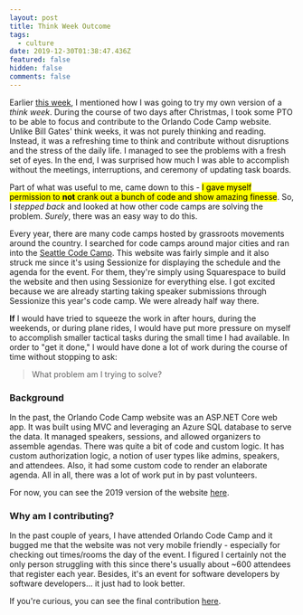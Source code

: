 ```yaml
---
layout: post
title: Think Week Outcome
tags:
  - culture
date: 2019-12-30T01:38:47.436Z
featured: false
hidden: false
comments: false
---
```

Earlier [this week](https://gaunacode.com/think-week), I mentioned how I was going to try my own version of a *think week*. During the course of two days after Christmas, I took some PTO to be able to focus and contribute to the Orlando Code Camp website. Unlike Bill Gates' think weeks, it was not purely thinking and reading. Instead, it was a refreshing time to think and contribute without disruptions and the stress of the daily life. I managed to see the problems with a fresh set of eyes. In the end, I was surprised how much I was able to accomplish without the meetings, interruptions, and ceremony of updating task boards.

<!--more--> 

Part of what was useful to me, came down to this - <mark>I gave myself permission to **not** crank out a bunch of code and show amazing finesse</mark>. So, I *stepped back* and looked at how other code camps are solving the problem. *Surely*, there was an easy way to do this. 

Every year, there are many code camps hosted by grassroots movements around the country. I searched for code camps around major cities and ran into the [Seattle Code Camp](https://seattle.codecamp.us). This website was fairly simple and it also struck me since it's using Sessionize for displaying the schedule and the agenda for the event. For them, they're simply using Squarespace to build the website and then using Sessionize for everything else. I got excited because we are already starting taking speaker submissions through Sessionize this year's code camp. We were already half way there.

**If** I would have tried to squeeze the work in after hours, during the weekends, or during plane rides, I would have put more pressure on myself to accomplish smaller tactical tasks during the small time I had available. In order to "get it done," I would have done a lot of work during the course of time without stopping to ask:

> What problem am I trying to solve?

### Background

In the past, the Orlando Code Camp website was an ASP.NET Core web app. It was built using MVC and leveraging an Azure SQL database to serve the data. It managed speakers, sessions, and allowed organizers to assemble agendas. There was quite a bit of code and custom logic. It has custom authorization logic, a notion of user types like admins, speakers, and attendees. Also, it had some custom code to render an elaborate agenda. All in all, there was a lot of work put in by past volunteers.

For now, you can see the 2019 version of the website [here](https://2019.orlandocodecamp.com/).

### Why am I contributing?

In the past couple of years, I have attended Orlando Code Camp and it bugged me that the website was not very mobile friendly - especially for checking out times/rooms the day of the event. I figured I certainly not the only person struggling with this since there's usually about ~600 attendees that register each year. Besides, it's an event for software developers by software developers... it just had to look better.

If you're curious, you can see the final contribution [here](https://github.com/onetug/Codecampster/pull/58).
